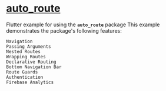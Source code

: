 # [auto_route](https://pub.dev/packages/auto_route)
Flutter example for using the **`auto_route`** package
This example demonstrates the package's following features:

    Navigation
    Passing Arguments
    Nested Routes
    Wrapping Routes
    Declarative Routing
    Bottom Navigation Bar
    Route Guards
    Authentication
    Firebase Analytics